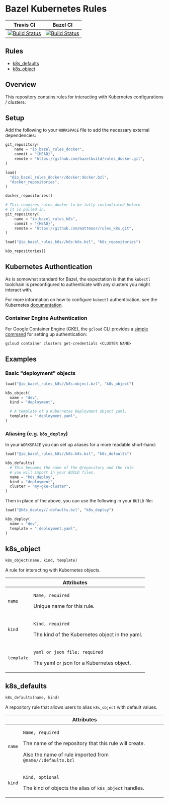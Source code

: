 # Bazel Kubernetes Rules

Travis CI | Bazel CI
:---: | :---:
[![Build Status](https://travis-ci.org/bazelbuild/rules_k8s.svg?branch=master)](https://travis-ci.org/bazelbuild/rules_k8s) | [![Build Status](http://ci.bazel.io/buildStatus/icon?job=rules_k8s)](http://ci.bazel.io/job/rules_k8s)

## Rules

* [k8s_defaults](#k8s_defaults)
* [k8s_object](#k8s_object)

## Overview

This repository contains rules for interacting with Kubernetes
configurations / clusters.

## Setup

Add the following to your `WORKSPACE` file to add the necessary external dependencies:

```python
git_repository(
    name = "io_bazel_rules_docker",
    commit = "{HEAD}",
    remote = "https://github.com/bazelbuild/rules_docker.git",
)

load(
  "@io_bazel_rules_docker//docker:docker.bzl",
  "docker_repositories",
)

docker_repositories()

# This requires rules_docker to be fully instantiated before
# it is pulled in.
git_repository(
    name = "io_bazel_rules_k8s",
    commit = "{HEAD}",
    remote = "https://github.com/mattmoor/rules_k8s.git",
)

load("@io_bazel_rules_k8s//k8s:k8s.bzl", "k8s_repositories")

k8s_repositories()
```

## Kubernetes Authentication

As is somewhat standard for Bazel, the expectation is that the
`kubectl` toolchain is preconfigured to authenticate with any clusters
you might interact with.

For more information on how to configure `kubectl` authentication, see the
Kubernetes [documentation](https://kubernetes.io/docs/admin/authentication/).

### Container Engine Authentication

For Google Container Engine (GKE), the `gcloud` CLI provides a [simple
command](https://cloud.google.com/sdk/gcloud/reference/container/clusters/get-credentials)
for setting up authentication:
```shell
gcloud container clusters get-credentials <CLUSTER NAME>
```

## Examples

### Basic "deployment" objects

```python
load("@io_bazel_rules_k8s//k8s:object.bzl", "k8s_object")

k8s_object(
  name = "dev",
  kind = "deployment",

  # A template of a Kubernetes Deployment object yaml.
  template = ":deployment.yaml",
)
```

### Aliasing (e.g. `k8s_deploy`)

In your `WORKSPACE` you can set up aliases for a more readable short-hand:
```python
load("@io_bazel_rules_k8s//k8s:k8s.bzl", "k8s_defaults")

k8s_defaults(
  # This becomes the name of the @repository and the rule
  # you will import in your BUILD files.
  name = "k8s_deploy",
  kind = "deployment",
  cluster = "my-gke-cluster",
)
```

Then in place of the above, you can use the following in your `BUILD` file:

```python
load("@k8s_deploy//:defaults.bzl", "k8s_deploy")

k8s_deploy(
  name = "dev",
  template = ":deployment.yaml",
)
```

<a name="k8s_object"></a>
## k8s_object

```python
k8s_object(name, kind, template)
```

A rule for interacting with Kubernetes objects.

<table class="table table-condensed table-bordered table-params">
  <colgroup>
    <col class="col-param" />
    <col class="param-description" />
  </colgroup>
  <thead>
    <tr>
      <th colspan="2">Attributes</th>
    </tr>
  </thead>
  <tbody>
    <tr>
      <td><code>name</code></td>
      <td>
        <p><code>Name, required</code></p>
        <p>Unique name for this rule.</p>
      </td>
    </tr>
    <tr>
      <td><code>kind</code></td>
      <td>
        <p><code>Kind, required</code></p>
        <p>The kind of the Kubernetes object in the yaml.</p>
      </td>
    </tr>
    <tr>
      <td><code>template</code></td>
      <td>
        <p><code>yaml or json file; required</code></p>
        <p>The yaml or json for a Kubernetes object.</p>
      </td>
    </tr>
  </tbody>
</table>


<a name="k8s_defaults"></a>
## k8s_defaults

```python
k8s_defaults(name, kind)
```

A repository rule that allows users to alias `k8s_object` with default values.

<table class="table table-condensed table-bordered table-params">
  <colgroup>
    <col class="col-param" />
    <col class="param-description" />
  </colgroup>
  <thead>
    <tr>
      <th colspan="2">Attributes</th>
    </tr>
  </thead>
  <tbody>
    <tr>
      <td><code>name</code></td>
      <td>
        <p><code>Name, required</code></p>
        <p>The name of the repository that this rule will create.</p>
        <p>Also the name of rule imported from
	   <code>@name//:defaults.bzl</code></p>
      </td>
    </tr>
    <tr>
      <td><code>kind</code></td>
      <td>
        <p><code>Kind, optional</code></p>
        <p>The kind of objects the alias of <code>k8s_object</code> handles.</p>
      </td>
    </tr>
  </tbody>
</table>
